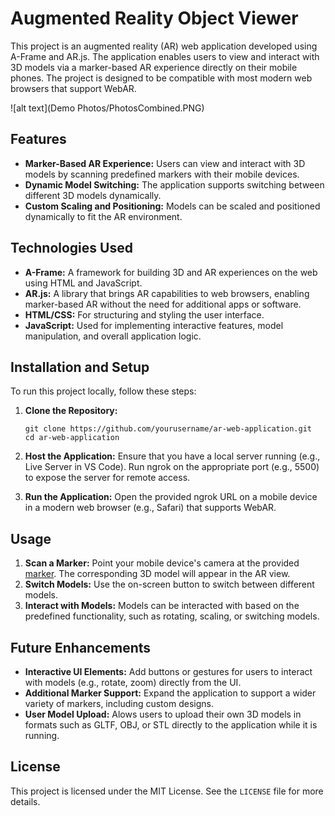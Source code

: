 # Augmented Reality Object Viewer

This project is an augmented reality (AR) web application developed using A-Frame and AR.js. The application enables users to view and interact with 3D models via a marker-based AR experience directly on their mobile phones. The project is designed to be compatible with most modern web browsers that support WebAR.

![alt text](Demo Photos/PhotosCombined.PNG)

## Features

- **Marker-Based AR Experience:** Users can view and interact with 3D models by scanning predefined markers with their mobile devices.
- **Dynamic Model Switching:** The application supports switching between different 3D models dynamically.
- **Custom Scaling and Positioning:** Models can be scaled and positioned dynamically to fit the AR environment.

## Technologies Used

- **A-Frame:** A framework for building 3D and AR experiences on the web using HTML and JavaScript.
- **AR.js:** A library that brings AR capabilities to web browsers, enabling marker-based AR without the need for additional apps or software.
- **HTML/CSS:** For structuring and styling the user interface.
- **JavaScript:** Used for implementing interactive features, model manipulation, and overall application logic.

## Installation and Setup

To run this project locally, follow these steps:

1. **Clone the Repository:**
   ```
   git clone https://github.com/yourusername/ar-web-application.git
   cd ar-web-application
   ```
2. **Host the Application:**
   Ensure that you have a local server running (e.g., Live Server in VS Code).
   Run ngrok on the appropriate port (e.g., 5500) to expose the server for remote access.

3. **Run the Application:**
   Open the provided ngrok URL on a mobile device in a modern web browser (e.g., Safari) that supports WebAR.

## Usage

1. **Scan a Marker:** Point your mobile device's camera at the provided [ marker]( https://raw.githubusercontent.com/AR-js-org/AR.js/master/data/images/hiro.png ). The corresponding 3D model will appear in the AR view.
2. **Switch Models:** Use the on-screen button to switch between different models.
3. **Interact with Models:** Models can be interacted with based on the predefined functionality, such as rotating, scaling, or switching models.

## Future Enhancements

- **Interactive UI Elements:** Add buttons or gestures for users to interact with models (e.g., rotate, zoom) directly from the UI.
- **Additional Marker Support:** Expand the application to support a wider variety of markers, including custom designs.
- **User Model Upload:** Alows users to upload their own 3D models in formats such as GLTF, OBJ, or STL directly to the application while it is running. 

## License

This project is licensed under the MIT License. See the `LICENSE` file for more details.
